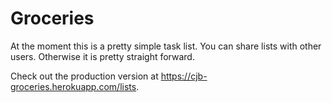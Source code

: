 # Groceries

At the moment this is a pretty simple task list. You can share lists with other
users. Otherwise it is pretty straight forward.

Check out the production version at <https://cjb-groceries.herokuapp.com/lists>.
